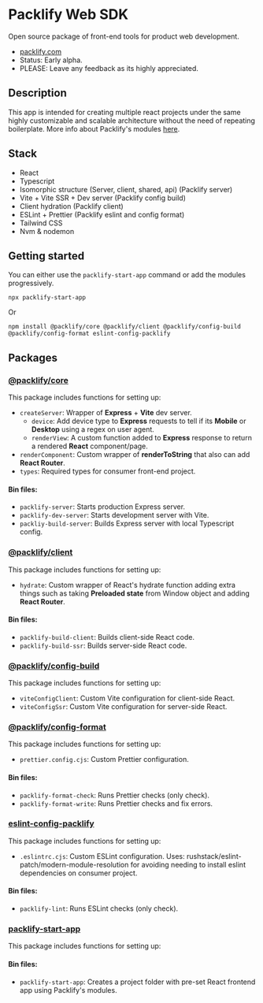 # Packlify Web SDK
Open source package of front-end tools for product web development.

- [packlify.com](https://packlify.com)
- Status: Early alpha.
- PLEASE: Leave any feedback as its highly appreciated.

## Description
This app is intended for creating multiple react projects under the same highly customizable and scalable architecture without the need of repeating boilerplate. More info about Packlify's modules [here](https://github.com/shopinpack/packlify-web).

## Stack
- React
- Typescript
- Isomorphic structure (Server, client, shared, api) (Packlify server)
- Vite + Vite SSR + Dev server (Packlify config build)
- Client hydration (Packlify client)
- ESLint + Prettier (Packlify eslint and config format)
- Tailwind CSS
- Nvm & nodemon

## Getting started
You can either use the `packlify-start-app` command or add the modules progressively.

```
npx packlify-start-app
```
Or
```
npm install @packlify/core @packlify/client @packlify/config-build @packlify/config-format eslint-config-packlify
```


## Packages
### [@packlify/core](https://github.com/shopinpack/packlify-web/tree/main/packages/core)
This package includes functions for setting up:
- `createServer`: Wrapper of **Express** + **Vite** dev server.
  - `device`: Add device type to **Express** requests to tell if its **Mobile** or **Desktop** using a regex on user agent.
  - `renderView`: A custom function added to **Express** response to return a rendered **React** component/page.
- `renderComponent`: Custom wrapper of **renderToString** that also can add **React Router**.
- `types`: Required types for consumer front-end project.
#### Bin files:
- `packlify-server`: Starts production Express server.
- `packlify-dev-server`: Starts development server with Vite.
- `packliy-build-server`: Builds Express server with local Typescript config.

### [@packlify/client](https://github.com/shopinpack/packlify-web/tree/main/packages/client)
This package includes functions for setting up:
- `hydrate`: Custom wrapper of React's hydrate function adding extra things such as taking **Preloaded state** from Window object and adding **React Router**.
#### Bin files:
- `packlify-build-client`: Builds client-side React code.
- `packlify-build-ssr`: Builds server-side React code.

### [@packlify/config-build](https://github.com/shopinpack/packlify-web/tree/main/packages/config-build)
This package includes functions for setting up:
- `viteConfigClient`: Custom Vite configuration for client-side React.
- `viteConfigSsr`: Custom Vite configuration for server-side React.


### [@packlify/config-format](https://github.com/shopinpack/packlify-web/tree/main/packages/config-format)
This package includes functions for setting up:
- `prettier.config.cjs`: Custom Prettier configuration.
#### Bin files:
- `packlify-format-check`: Runs Prettier checks (only check).
- `packlify-format-write`: Runs Prettier checks and fix errors.
 
### [eslint-config-packlify](https://github.com/shopinpack/packlify-web/tree/main/packages/eslint-config-packlify)
This package includes functions for setting up:
- `.eslintrc.cjs`: Custom ESLint configuration. Uses: rushstack/eslint-patch/modern-module-resolution for avoiding needing to install eslint dependencies on consumer project.
#### Bin files:
- `packlify-lint`: Runs ESLint checks (only check).


### [packlify-start-app](https://github.com/shopinpack/packlify-web/tree/main/packages/start-app)
This package includes functions for setting up:
#### Bin files:
- `packlify-start-app`: Creates a project folder with pre-set React frontend app using Packlify's modules.

